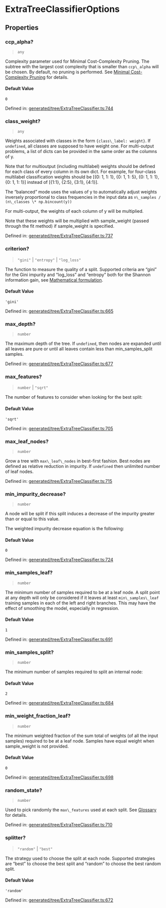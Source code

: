 # ExtraTreeClassifierOptions

## Properties

### ccp\_alpha?

> `any`

Complexity parameter used for Minimal Cost-Complexity Pruning. The subtree with the largest cost complexity that is smaller than `ccp\_alpha` will be chosen. By default, no pruning is performed. See [Minimal Cost-Complexity Pruning](../tree.html#minimal-cost-complexity-pruning) for details.

#### Default Value

`0`

Defined in:  [generated/tree/ExtraTreeClassifier.ts:744](https://github.com/transitive-bullshit/scikit-learn-ts/blob/122b3c0/packages/sklearn/src/generated/tree/ExtraTreeClassifier.ts#L744)

### class\_weight?

> `any`

Weights associated with classes in the form `{class\_label: weight}`. If `undefined`, all classes are supposed to have weight one. For multi-output problems, a list of dicts can be provided in the same order as the columns of y.

Note that for multioutput (including multilabel) weights should be defined for each class of every column in its own dict. For example, for four-class multilabel classification weights should be \[{0: 1, 1: 1}, {0: 1, 1: 5}, {0: 1, 1: 1}, {0: 1, 1: 1}\] instead of \[{1:1}, {2:5}, {3:1}, {4:1}\].

The “balanced” mode uses the values of y to automatically adjust weights inversely proportional to class frequencies in the input data as `n\_samples / (n\_classes \* np.bincount(y))`

For multi-output, the weights of each column of y will be multiplied.

Note that these weights will be multiplied with sample\_weight (passed through the fit method) if sample\_weight is specified.

Defined in:  [generated/tree/ExtraTreeClassifier.ts:737](https://github.com/transitive-bullshit/scikit-learn-ts/blob/122b3c0/packages/sklearn/src/generated/tree/ExtraTreeClassifier.ts#L737)

### criterion?

> `"gini"` \| `"entropy"` \| `"log_loss"`

The function to measure the quality of a split. Supported criteria are “gini” for the Gini impurity and “log\_loss” and “entropy” both for the Shannon information gain, see [Mathematical formulation](../tree.html#tree-mathematical-formulation).

#### Default Value

`'gini'`

Defined in:  [generated/tree/ExtraTreeClassifier.ts:665](https://github.com/transitive-bullshit/scikit-learn-ts/blob/122b3c0/packages/sklearn/src/generated/tree/ExtraTreeClassifier.ts#L665)

### max\_depth?

> `number`

The maximum depth of the tree. If `undefined`, then nodes are expanded until all leaves are pure or until all leaves contain less than min\_samples\_split samples.

Defined in:  [generated/tree/ExtraTreeClassifier.ts:677](https://github.com/transitive-bullshit/scikit-learn-ts/blob/122b3c0/packages/sklearn/src/generated/tree/ExtraTreeClassifier.ts#L677)

### max\_features?

> `number` \| `"sqrt"`

The number of features to consider when looking for the best split:

#### Default Value

`'sqrt'`

Defined in:  [generated/tree/ExtraTreeClassifier.ts:705](https://github.com/transitive-bullshit/scikit-learn-ts/blob/122b3c0/packages/sklearn/src/generated/tree/ExtraTreeClassifier.ts#L705)

### max\_leaf\_nodes?

> `number`

Grow a tree with `max\_leaf\_nodes` in best-first fashion. Best nodes are defined as relative reduction in impurity. If `undefined` then unlimited number of leaf nodes.

Defined in:  [generated/tree/ExtraTreeClassifier.ts:715](https://github.com/transitive-bullshit/scikit-learn-ts/blob/122b3c0/packages/sklearn/src/generated/tree/ExtraTreeClassifier.ts#L715)

### min\_impurity\_decrease?

> `number`

A node will be split if this split induces a decrease of the impurity greater than or equal to this value.

The weighted impurity decrease equation is the following:

#### Default Value

`0`

Defined in:  [generated/tree/ExtraTreeClassifier.ts:724](https://github.com/transitive-bullshit/scikit-learn-ts/blob/122b3c0/packages/sklearn/src/generated/tree/ExtraTreeClassifier.ts#L724)

### min\_samples\_leaf?

> `number`

The minimum number of samples required to be at a leaf node. A split point at any depth will only be considered if it leaves at least `min\_samples\_leaf` training samples in each of the left and right branches. This may have the effect of smoothing the model, especially in regression.

#### Default Value

`1`

Defined in:  [generated/tree/ExtraTreeClassifier.ts:691](https://github.com/transitive-bullshit/scikit-learn-ts/blob/122b3c0/packages/sklearn/src/generated/tree/ExtraTreeClassifier.ts#L691)

### min\_samples\_split?

> `number`

The minimum number of samples required to split an internal node:

#### Default Value

`2`

Defined in:  [generated/tree/ExtraTreeClassifier.ts:684](https://github.com/transitive-bullshit/scikit-learn-ts/blob/122b3c0/packages/sklearn/src/generated/tree/ExtraTreeClassifier.ts#L684)

### min\_weight\_fraction\_leaf?

> `number`

The minimum weighted fraction of the sum total of weights (of all the input samples) required to be at a leaf node. Samples have equal weight when sample\_weight is not provided.

#### Default Value

`0`

Defined in:  [generated/tree/ExtraTreeClassifier.ts:698](https://github.com/transitive-bullshit/scikit-learn-ts/blob/122b3c0/packages/sklearn/src/generated/tree/ExtraTreeClassifier.ts#L698)

### random\_state?

> `number`

Used to pick randomly the `max\_features` used at each split. See [Glossary](../../glossary.html#term-random_state) for details.

Defined in:  [generated/tree/ExtraTreeClassifier.ts:710](https://github.com/transitive-bullshit/scikit-learn-ts/blob/122b3c0/packages/sklearn/src/generated/tree/ExtraTreeClassifier.ts#L710)

### splitter?

> `"random"` \| `"best"`

The strategy used to choose the split at each node. Supported strategies are “best” to choose the best split and “random” to choose the best random split.

#### Default Value

`'random'`

Defined in:  [generated/tree/ExtraTreeClassifier.ts:672](https://github.com/transitive-bullshit/scikit-learn-ts/blob/122b3c0/packages/sklearn/src/generated/tree/ExtraTreeClassifier.ts#L672)

